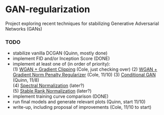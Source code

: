 # GAN-regularization
Project exploring recent techniques for stabilizing Generative Adversarial Networks (GANs)

### TODO
  * stabilize vanilla DCGAN (Quinn, mostly done)
  * implement FID and/or Inception Score (DONE)
  * implement at least one of (in order of priority): <br>
  (1) <a href="https://arxiv.org/pdf/1701.07875.pdf">WGAN + Gradient Clipping</a> (Cole, just checking over)
  (2) <a href="https://arxiv.org/pdf/1704.00028.pdf">WGAN + Gradient Norm Penalty Regularizer</a>  (Cole, 11/10)
  (3) <a href="https://www.cs.toronto.edu/~kriz/cifar.html">Conditional GAN</a> (Quinn, 11/8) <br>
  (4) <a href="https://openreview.net/pdf?id=B1QRgziT-">Spectral Normalization</a> (later?) <br>
  (5) <a href="https://arxiv.org/pdf/1906.04659.pdf">Stable Rank Normalization</a> (later?) <br>
  * implement training curve comparison (DONE)
  * run final models and generate relevant plots (Quinn, start 11/10)
  * write-up, including proposal of improvements (Cole, 11/10 to start)
